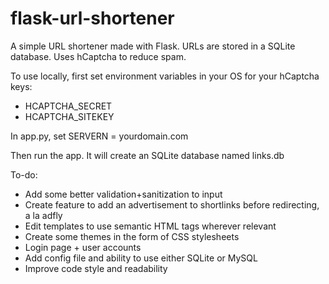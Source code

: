 # flask-url-shortener
A simple URL shortener made with Flask. URLs are stored in a SQLite database. Uses hCaptcha to reduce spam.

To use locally, first set environment variables in your OS for your hCaptcha keys:
-   HCAPTCHA_SECRET
-   HCAPTCHA_SITEKEY

In app.py, set SERVERN = yourdomain.com

Then run the app. It will create an SQLite database named links.db

To-do:

- Add some better validation+sanitization to input
- Create feature to add an advertisement to shortlinks before redirecting, a la adfly
- Edit templates to use semantic HTML tags wherever relevant
- Create some themes in the form of CSS stylesheets
- Login page + user accounts
- Add config file and ability to use either SQLite or MySQL
- Improve code style and readability
